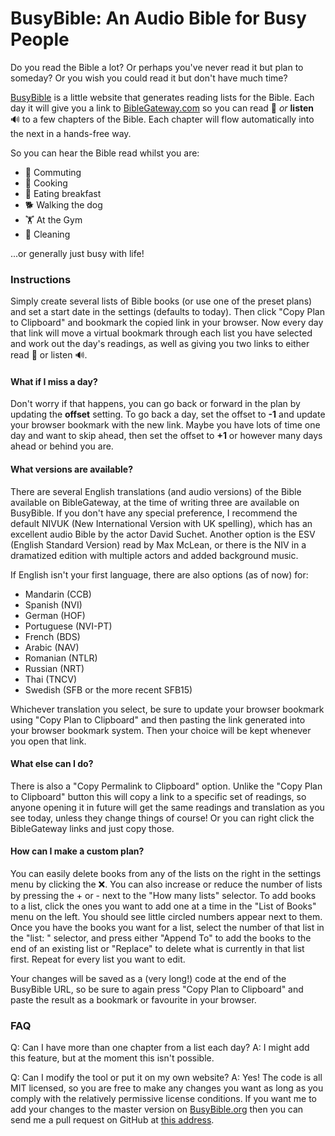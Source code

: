 # BusyBible: An Audio Bible for Busy People
Do you read the Bible a lot? Or perhaps you've never read it but plan to someday? Or you wish you could read it but don't have much time?

[BusyBible](https://BusyBible.org) is a little website that generates reading lists for the Bible. Each day it will give you a link to [BibleGateway.com](https://www.biblegateway.com/) so you can read 📖 _or_ **listen** 🔊 to a few chapters of the Bible. Each chapter will flow automatically into the next in a hands-free way.

So you can hear the Bible read whilst you are:
* 🚗 Commuting
* 🍳 Cooking
* 🥣 Eating breakfast
* 🐕 Walking the dog
* 🏋️ At the Gym
* 🧹 Cleaning

...or generally just busy with life!

### Instructions
 Simply create several lists of Bible books (or use one of the preset plans) and set a start date in the settings (defaults to today). Then click "Copy Plan to Clipboard" and bookmark the copied link in your browser. Now every day that link will move a virtual bookmark through each list you have selected and work out the day's readings, as well as giving you two links to either read 📖 or listen 🔊.

 #### What if I miss a day?
 Don't worry if that happens, you can go back or forward in the plan by updating the **offset** setting. To go back a day, set the offset to **-1** and update your browser bookmark with the new link. Maybe you have lots of time one day and want to skip ahead, then set the offset to **+1** or however many days ahead or behind you are.

 #### What versions are available?
 There are several English translations (and audio versions) of the Bible available on BibleGateway, at the time of writing three are available on BusyBible. If you don't have any special preference, I recommend the default NIVUK (New International Version with UK spelling), which has an excellent audio Bible by the actor David Suchet. Another option is the ESV (English Standard Version) read by Max McLean, or there is the NIV in a dramatized edition with multiple actors and added background music.

 If English isn't your first language, there are also options (as of now) for:
  * Mandarin (CCB)
  * Spanish (NVI)
  * German (HOF)
  * Portuguese (NVI-PT)
  * French (BDS)
  * Arabic (NAV)
  * Romanian (NTLR)
  * Russian (NRT)
  * Thai (TNCV)
  * Swedish (SFB or the more recent SFB15)

  Whichever translation you select, be sure to update your browser bookmark using "Copy Plan to Clipboard" and then pasting the link generated into your browser bookmark system. Then your choice will be kept whenever you open that link.

  #### What else can I do?
  There is also a "Copy Permalink to Clipboard" option. Unlike the "Copy Plan to Clipboard" button this will copy a link to a specific set of readings, so anyone opening it in future will get the same readings and translation as you see today, unless they change things of course! Or you can right click the BibleGateway links and just copy those.

  #### How can I make a custom plan?
  You can easily delete books from any of the lists on the right in the settings menu by clicking the ❌. You can also increase or reduce the number of lists by pressing the + or - next to the "How many lists" selector. To add books to a list, click the ones you want to add one at a time in the "List of Books" menu on the left. You should see little circled numbers appear next to them. Once you have the books you want for a list, select the number of that list in the "list: " selector, and press either "Append To" to add the books to the end of an existing list or "Replace" to delete what is currently in that list first. Repeat for every list you want to edit.

  Your changes will be saved as a (very long!) code at the end of the BusyBible URL, so be sure to again press "Copy Plan to Clipboard" and paste the result as a bookmark or favourite in your browser.

  ### FAQ
  Q: Can I have more than one chapter from a list each day?
  A: I might add this feature, but at the moment this isn't possible.

  Q: Can I modify the tool or put it on my own website?
  A: Yes! The code is all MIT licensed, so you are free to make any changes you want as long as you comply with the relatively permissive license conditions. If you want me to add your changes to the master version on [BusyBible.org](https://BusyBible.org) then you can send me a pull request on GitHub at [this address](https://github.com/yclicc/BusyBible).